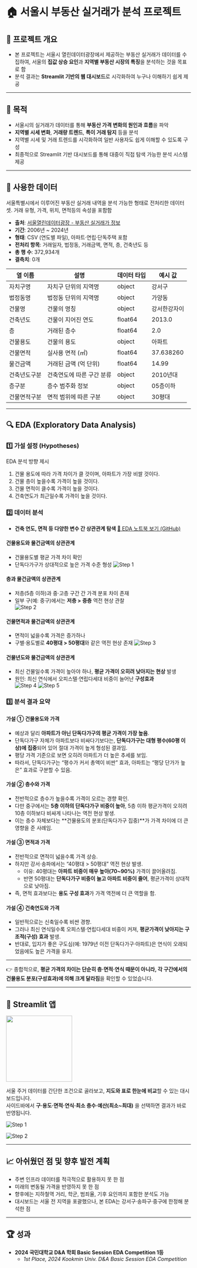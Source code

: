 # 🏠 서울시 부동산 실거래가 분석 프로젝트


## 📌 프로젝트 개요

- 본 프로젝트는 서울시 열린데이터광장에서 제공하는 부동산 실거래가 데이터를 수집하여, 서울의 **집값 상승 요인**과 **지역별 부동산 시장의 특징**을 분석하는 것을 목표로 함
- 분석 결과는 **Streamlit 기반의 웹 대시보드**로 시각화하여 누구나 이해하기 쉽게 제공
---

## 🎯 목적

- 서울시의 실거래가 데이터를 통해 **부동산 가격 변화의 원인과 흐름**을 파악
- **지역별 시세 변화**, **거래량 트렌드**, **특이 거래 탐지** 등을 분석
- 지역별 시세 및 거래 트렌드를 시각화하여 일반 사용자도 쉽게 이해할 수 있도록 구성
- 최종적으로 Streamlit 기반 대시보드를 통해 대중이 직접 탐색 가능한 분석 시스템 제공

---

## 📂 사용한 데이터
서울특별시에서 이루어진 부동산 실거래   내역을 분석 가능한 형태로 전처리한 데이터 셋. 거래 유형, 가격, 위치, 면적등의 속성을 포함함

- **출처**: [서울열린데이터광장 - 부동산 실거래가 정보](https://data.seoul.go.kr/)
- **기간**: 2006년 ~ 2024년
- **형태**: CSV (연도별 파일), 아파트·연립·단독주택 포함
- **전처리 항목**: 거래일자, 법정동, 거래금액, 면적, 층, 건축년도 등
- **총 행 수**: 372,934개
- **결측치**: 0개

| 열 이름   | 설명                   | 데이터 타입  | 예시 값  |
| ------ | -------------------- | ------- | ------------- |
| 자치구명   | 자치구 단위의 지역명          | object  | 강서구           |
| 법정동명   | 법정동 단위의 지역명          | object  | 가양동           |
| 건물명    | 건물의 명칭  | object  | 강서한강자이        |
| 건축년도   | 건물이 지어진 연도           | float64 | 2013.0        |
| 층      | 거래된 층수               | float64 | 2.0           |
| 건물용도   | 건물의 용도               | object  | 아파트           |
| 건물면적   | 실사용 면적 (㎡)           | float64 | 37.638260     |
| 물건금액   | 거래된 금액 (억 단위)        | float64 | 14.99         |
| 건축년도구분 | 건축연도에 따른 구간 분류       | object  | 2010년대        |
| 층구분    | 층수 범주화 정보            | object  | 05층이하         |
| 건물면적구분 | 면적 범위에 따른 구분         | object  | 30평대          |


---

## 🔍 EDA (Exploratory Data Analysis)

### 1️⃣ 가설 설정 (Hypotheses)
EDA 분석 방향 제시

1. 건물 용도에 따라 가격 차이가 클 것이며, 아파트가 가장 비쌀 것이다.
2. 건물 층이 높을수록 가격이 높을 것이다.
3. 건물 면적이 클수록 가격이 높을 것이다.
4. 건축연도가 최근일수록 가격이 높을 것이다.

### 2️⃣ 데이터 분석

- **건축 연도, 면적 등 다양한 변수 간 상관관계 탐색**
[🔎 EDA 노트북 보기 (GitHub)](https://github.com/yura103/seoul-housing-EDA/blob/main/eda/EDA_Seoul.ipynb)

#### 건물용도와 물건금액의 상관관계
- 건물용도별 평균 가격 차이 확인  
- 단독다가구가 상대적으로 높은 가격 수준 형성 
![Step 1](eda/images/eda_1.png)
#### 층과 물건금액의 상관관계
- 저층(5층 이하)과 중·고층 구간 간 가격 분포 차이 존재  
- 일부 구(예: 중구)에서는 **저층 > 중층** 역전 현상 관찰  
![Step 2](eda/images/eda_2.png)
#### 건물면적과 물건금액의 상관관계
- 면적이 넓을수록 가격은 증가하나  
- 구별·용도별로 **40평대 > 50평대**와 같은 역전 현상 존재 
![Step 3](eda/images/eda_3.png)
#### 건물년도와 물건금액의 상관관계
- 최신 건물일수록 가격이 높아야 하나, **평균 가격이 오히려 낮아지는 현상** 발생  
- 원인: 최신 연식에서 오피스텔·연립다세대 비중이 늘어난 **구성효과**  
![Step 4](eda/images/eda_4.png)
![Step 5](eda/images/eda_5.png)


### 3️⃣ 분석 결과 요약
#### 가설 ① 건물용도와 가격
- 예상과 달리 **아파트가 아닌 단독다가구의 평균 가격이 가장 높음**.  
- 단독다가구 자체가 아파트보다 비싸다기보다는, **단독다가구는 대형 평수(60평 이상)에 집중**되어 있어 절대 가격이 높게 형성된 결과임.  
- 평당 가격 기준으로 보면 오히려 아파트가 더 높은 추세를 보임.  
- 따라서, 단독다가구는 “평수가 커서 총액이 비싼” 효과, 아파트는 “평당 단가가 높은” 효과로 구분할 수 있음.  

#### 가설 ② 층수와 가격
- 전반적으로 층수가 높을수록 가격이 오르는 경향 확인.  
- 다만 중구에서는 **5층 이하의 단독다가구 비중이 높아**, 5층 이하 평균가격이 오히려 10층 이하보다 비싸게 나타나는 역전 현상 발생.  
- 이는 층수 자체보다는 **건물용도의 분포(단독다가구 집중)**가 가격 차이에 더 큰 영향을 준 사례임.  

#### 가설 ③ 면적과 가격
- 전반적으로 면적이 넓을수록 가격 상승.  
- 하지만 강서·송파에서는 “40평대 > 50평대” 역전 현상 발생.  
  - 이유: 40평대는 **아파트 비중이 매우 높아(70~90%)** 가격이 끌어올려짐.  
  - 반면 50평대는 **단독다가구 비중이 늘고 아파트 비중이 줄어**, 평균가격이 상대적으로 낮아짐.  
- 즉, 면적 효과보다는 **용도 구성 효과**가 가격 역전에 더 큰 역할을 함.  

#### 가설 ④ 건축연도와 가격
- 일반적으로는 신축일수록 비싼 경향.  
- 그러나 최신 연식일수록 오피스텔·연립다세대 비중이 커져, **평균가격이 낮아지는 구조적(구성) 효과** 발생.  
- 반대로, 입지가 좋은 구도심(예: 1979년 이전 단독다가구·아파트)은 연식이 오래되었음에도 높은 가격을 유지.  

---

👉 종합적으로, **평균 가격의 차이는 단순히 층·면적·연식 때문이 아니라, 각 구간에서의 건물용도 분포(구성효과)에 의해 크게 달라짐**을 확인할 수 있었습니다.

---

## 🚀 Streamlit 앱

[<img src="https://img.shields.io/badge/Streamlit-App-ff4b4b?style=for-the-badge&logo=streamlit&logoColor=white" width="180"/>](https://seoul-housing.streamlit.app/)

서울 주거 데이터를 간단한 조건으로 골라보고, **지도와 표로 한눈에 비교**할 수 있는 대시보드입니다.  
사이드바에서 **구·용도·면적·연식·최소 층수·예산(최소~최대)** 을 선택하면 결과가 바로 반영됩니다.


![Step 1](streamlit/images/app_1.png)

![Step 2](streamlit/images/app_2.png)

---

## 📈 아쉬웠던 점 및 향후 발전 계획

- 주변 인프라 데이터를 적극적으로 활용하지 못 한 점
- 미래의 변동될 가격을 반영하지 못 한 점
- 향후에는 지하철역 거리, 학군, 범죄율, 기후 요인까지 포함한 분석도 가능
- 대시보드는 서울 전 지역을 포괄했으나, 본 EDA는 강서구·송파구·중구에 한정해 분석한 점
---

## 🏆 성과
- **2024 국민대학교 D&A 학회 Basic Session EDA Competition 1등**
  - *1st Place, 2024 Kookmin Univ. D&A Basic Session EDA Competition*




